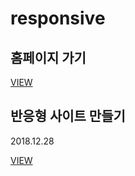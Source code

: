 # responsive

<h2>홈페이지 가기</h2>
<a href="http://tpgmll125.dothome.co.kr/">VIEW</a>

<h2>반응형 사이트 만들기</h2>
<p>2018.12.28 </p>
<a href="https://tpgmll125.github.io/webstandard/">VIEW</a>
